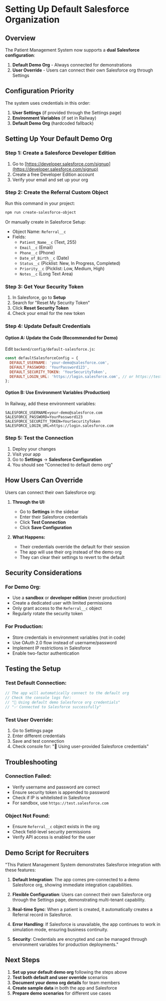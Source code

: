 # Setting Up Default Salesforce Organization

## Overview
The Patient Management System now supports a **dual Salesforce configuration**:
1. **Default Demo Org** - Always connected for demonstrations
2. **User Override** - Users can connect their own Salesforce org through Settings

## Configuration Priority
The system uses credentials in this order:
1. **User Settings** (if provided through the Settings page)
2. **Environment Variables** (if set in Railway)
3. **Default Demo Org** (hardcoded fallback)

## Setting Up Your Default Demo Org

### Step 1: Create a Salesforce Developer Edition
1. Go to [https://developer.salesforce.com/signup](https://developer.salesforce.com/signup)
2. Create a free Developer Edition account
3. Verify your email and set up your org

### Step 2: Create the Referral Custom Object
Run this command in your project:
```bash
npm run create-salesforce-object
```

Or manually create in Salesforce Setup:
- Object Name: `Referral__c`
- Fields:
  - `Patient_Name__c` (Text, 255)
  - `Email__c` (Email)
  - `Phone__c` (Phone)
  - `Date_of_Birth__c` (Date)
  - `Status__c` (Picklist: New, In Progress, Completed)
  - `Priority__c` (Picklist: Low, Medium, High)
  - `Notes__c` (Long Text Area)

### Step 3: Get Your Security Token
1. In Salesforce, go to **Setup**
2. Search for "Reset My Security Token"
3. Click **Reset Security Token**
4. Check your email for the new token

### Step 4: Update Default Credentials

#### Option A: Update the Code (Recommended for Demo)
Edit `backend/config/default-salesforce.js`:
```javascript
const defaultSalesforceConfig = {
  DEFAULT_USERNAME: 'your-demo@salesforce.com',
  DEFAULT_PASSWORD: 'YourPassword123',
  DEFAULT_SECURITY_TOKEN: 'YourSecurityToken',
  DEFAULT_LOGIN_URL: 'https://login.salesforce.com', // or https://test.salesforce.com for sandbox
};
```

#### Option B: Use Environment Variables (Production)
In Railway, add these environment variables:
```
SALESFORCE_USERNAME=your-demo@salesforce.com
SALESFORCE_PASSWORD=YourPassword123
SALESFORCE_SECURITY_TOKEN=YourSecurityToken
SALESFORCE_LOGIN_URL=https://login.salesforce.com
```

### Step 5: Test the Connection
1. Deploy your changes
2. Visit your app
3. Go to **Settings** → **Salesforce Configuration**
4. You should see "Connected to default demo org"

## How Users Can Override

Users can connect their own Salesforce org:

1. **Through the UI:**
   - Go to **Settings** in the sidebar
   - Enter their Salesforce credentials
   - Click **Test Connection**
   - Click **Save Configuration**

2. **What Happens:**
   - Their credentials override the default for their session
   - The app will use their org instead of the demo org
   - They can clear their settings to revert to the default

## Security Considerations

### For Demo Org:
- Use a **sandbox** or **developer edition** (never production)
- Create a dedicated user with limited permissions
- Only grant access to the `Referral__c` object
- Regularly rotate the security token

### For Production:
- Store credentials in environment variables (not in code)
- Use OAuth 2.0 flow instead of username/password
- Implement IP restrictions in Salesforce
- Enable two-factor authentication

## Testing the Setup

### Test Default Connection:
```javascript
// The app will automatically connect to the default org
// Check the console logs for:
// "🎯 Using default demo Salesforce org credentials"
// "✅ Connected to Salesforce successfully"
```

### Test User Override:
1. Go to Settings page
2. Enter different credentials
3. Save and test connection
4. Check console for: "📱 Using user-provided Salesforce credentials"

## Troubleshooting

### Connection Failed:
- Verify username and password are correct
- Ensure security token is appended to password
- Check if IP is whitelisted in Salesforce
- For sandbox, use `https://test.salesforce.com`

### Object Not Found:
- Ensure `Referral__c` object exists in the org
- Check field-level security permissions
- Verify API access is enabled for the user

## Demo Script for Recruiters

"This Patient Management System demonstrates Salesforce integration with these features:

1. **Default Integration**: The app comes pre-connected to a demo Salesforce org, showing immediate integration capabilities.

2. **Flexible Configuration**: Users can connect their own Salesforce org through the Settings page, demonstrating multi-tenant capability.

3. **Real-time Sync**: When a patient is created, it automatically creates a Referral record in Salesforce.

4. **Error Handling**: If Salesforce is unavailable, the app continues to work in simulation mode, ensuring business continuity.

5. **Security**: Credentials are encrypted and can be managed through environment variables for production deployments."

## Next Steps

1. **Set up your default demo org** following the steps above
2. **Test both default and user override** scenarios
3. **Document your demo org details** for team members
4. **Create sample data** in both the app and Salesforce
5. **Prepare demo scenarios** for different use cases
